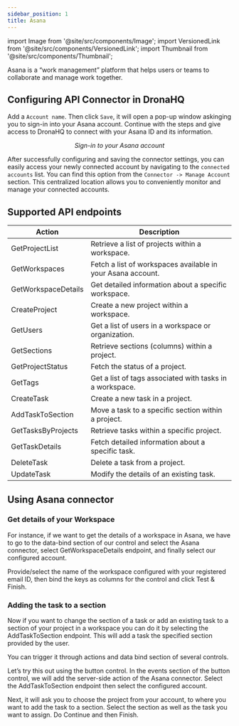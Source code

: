 ```yaml
---
sidebar_position: 1
title: Asana
---
```

import Image from '@site/src/components/Image';
import VersionedLink from '@site/src/components/VersionedLink';
import Thumbnail from '@site/src/components/Thumbnail';

Asana is a “work management” platform that helps users or teams to collaborate and manage work together.

## Configuring API Connector in DronaHQ

Add a `Account name`. Then click `Save`, it will open a pop-up window askinging you to sign-in into your Asana account. Continue with the steps and give access to DronaHQ to connect with your Asana ID and its information.


<figure>
  <Thumbnail src="/img/reference/connectors/asana/signin.png" alt="Sign-in to your Asana account" />
  <figcaption align = "center"><i>Sign-in to your Asana account</i></figcaption>
</figure>


After successfully configuring and saving the connector settings, you can easily access your newly connected account by navigating to the `connected accounts` list. You can find this option from the `Connector -> Manage Account` section. This centralized location allows you to conveniently monitor and manage your connected accounts.


## Supported API endpoints

| Action | Description |
|--------|-------------|
| GetProjectList | Retrieve a list of projects within a workspace. |
| GetWorkspaces | Fetch a list of workspaces available in your Asana account. |
| GetWorkspaceDetails | Get detailed information about a specific workspace. |
| CreateProject | Create a new project within a workspace. |
| GetUsers | Get a list of users in a workspace or organization. |
| GetSections | Retrieve sections (columns) within a project. |
| GetProjectStatus | Fetch the status of a project. |
| GetTags | Get a list of tags associated with tasks in a workspace. |
| CreateTask | Create a new task in a project. |
| AddTaskToSection | Move a task to a specific section within a project. |
| GetTasksByProjects | Retrieve tasks within a specific project. |
| GetTaskDetails | Fetch detailed information about a specific task. |
| DeleteTask | Delete a task from a project. |
| UpdateTask | Modify the details of an existing task. |


## Using Asana connector

### Get details of your Workspace

For instance, if we want to get the details of a workspace in Asana, we have to go to the data-bind section of our control and select the Asana connector, select GetWorkspaceDetails endpoint, and finally select our configured account.

Provide/select the name of the workspace configured with your registered email ID, then bind the keys as columns for the control and click Test & Finish.


<figure>
  <Thumbnail src="/img/reference/connectors/asana/key.jpeg" alt="Sign-in to your Asana account" />
</figure>

### Adding the task to a section

Now if you want to change the section of a task or add an existing task to a section of your project in a workspace you can do it by selecting the AddTaskToSection endpoint. This will add a task the specified section provided by the user.

You can trigger it through actions and data bind section of several controls.

Let’s try this out using the button control. In the events section of the button control, we will add the server-side action of the Asana connector. Select the AddTaskToSection endpoint then select the configured account.

Next, it will ask you to choose the project from your account, to where you want to add the task to a section. Select the section as well as the task you want to assign. Do Continue and then Finish.

<figure>
  <Thumbnail src="/img/reference/connectors/asana/key2.jpeg" alt="Sign-in to your Asana account" />
</figure>